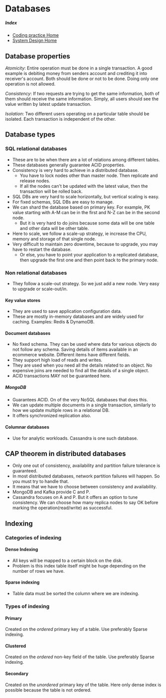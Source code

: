 # Databases

##### Index
- [Coding practice Home](..)
- [System Design Home](.)

## Database properties

*Atomicity*: Entire operation must be done in a single transaction. A good example is debiting money from 
senders account and crediting it into receiver's account. Both should be done or not to be done. Doing only one operation 
is not allowed.

*Consistency*: If two requests are trying to get the same information, both of them should receive the same information.
Simply, all users should see the value written by latest update transaction.

*Isolation*: Two different users operating on a particular table should be isolated. Each transaction is independent of the other.

## Database types

### SQL relational databases
- These are to be when there are a lot of relations among different tables.
- These databases generally guarantee ACID properties.
- Consistency is very hard to achieve in a distributed database. 
  - You have to lock nodes other than master node. Then replicate and release nodes.
  - If all the nodes can't be updated with the latest value, then the transaction will be rolled back.
- SQL DBs are very hard to scale horizontally, but vertical scaling is easy.
- For fixed schemas, SQL DBs are easy to manage.
- We can shard the database based on primary key. For example, PK value starting with A-M can be in the first and N-Z can be in the second node.
  - But it is very hard to do joins because some data will be one table and other data will be other table.
- Here to scale, we follow a scale-up strategy, ie increase the CPU, memory and storage of that single node.
- Very difficult to maintain zero downtime, because to upgrade, you may have to restart the database. 
  - Or else, you have to point your application to a replicated database, then upgrade the first one and then point back to the primary node.

### Non relational databases
- They follow a scale-out strategy. So we just add a new node. Very easy to upgrade or scale-out/in.  

#### Key value stores
- They are used to save application configuration data.
- These are mostly in-memory databases and are widely used for caching. Examples: Redis & DynamoDB.

#### Document databases
- No fixed schema. They can be used where data for various objects do not follow any schema. Saving details of items available
in an ecommerce website. Different items have different fields.
- They support high load of reads and writes.
- They are used when you need all the details related to an object. No expensive joins are needed to find all the details of a single object.
- ACID transactions MAY not be guaranteed here.

##### MongoDB
- Guarantees ACID. On of the very NoSQL databases that does this.
- We can update multiple documents in a single transaction, similarly to how we update multiple rows in a relational DB.
- It offers synchronized replication also.

#### Columnar databases
- Use for analytic workloads. Cassandra is one such database.

## CAP theorem in distributed databases
- Only one out of consistency, availability and partition failure tolerance is guaranteed.
- In most distributed databases, network partition failures will happen. So you must try to handle that.
- It means that we have to choose between consistency and availability.
- MongoDB and Kafka provide C and P.
- Cassandra focuses on A and P. But it offers an option to tune consistency. We can choose how many replica nodes to say OK before marking
the operation(read/write) as successful.

## Indexing

### Categories of indexing

#### Dense Indexing
- All keys will be mapped to a certain block on the disk.
- Problem is this index table itself might be huge depending on the number of rows we have.

#### Sparse indexing
- Table data must be sorted the column where we are indexing.

### Types of indexing

#### Primary
Created on the *ordered* primary key of a table. Use preferably Sparse indexing.

#### Clustered
Created on the *ordered* non-key field of the table. Use preferably Sparse indexing.

#### Secondary
Created on the *unordered* primary key of the table. Here only dense index is possible because the table is not ordered.